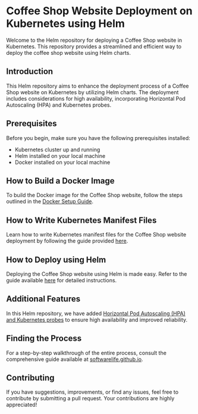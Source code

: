# Coffee Shop Website Deployment on Kubernetes using Helm

Welcome to the Helm repository for deploying a Coffee Shop website in Kubernetes. This repository provides a streamlined and efficient way to deploy the coffee shop website using Helm charts.

## Introduction

This Helm repository aims to enhance the deployment process of a Coffee Shop website on Kubernetes by utilizing Helm charts. The deployment includes considerations for high availability, incorporating Horizontal Pod Autoscaling (HPA) and Kubernetes probes.

## Prerequisites

Before you begin, make sure you have the following prerequisites installed:

- Kubernetes cluster up and running
- Helm installed on your local machine
- Docker installed on your local machine

## How to Build a Docker Image 

To build the Docker image for the Coffee Shop website, follow the steps outlined in the [Docker Setup Guide](https://softwarelife.github.io/devops/docker-setup/#dockerfile).

## How to Write Kubernetes Manifest Files 

Learn how to write Kubernetes manifest files for the Coffee Shop website deployment by following the guide provided [here](https://softwarelife.github.io/devops/k8s/exercise01/#website-deployment).

## How to Deploy using Helm

Deploying the Coffee Shop website using Helm is made easy. Refer to the guide available [here](https://softwarelife.github.io/devops/helm/) for detailed instructions.

## Additional Features

In this Helm repository, we have added [Horizontal Pod Autoscaling (HPA) and Kubernetes probes](https://github.com/saitejairrinki/helm/tree/main/wavecafe/templates) to ensure high availability and improved reliability.

## Finding the Process

For a step-by-step walkthrough of the entire process, consult the comprehensive guide available at [softwarelife.github.io](https://softwarelife.github.io/).

## Contributing

If you have suggestions, improvements, or find any issues, feel free to contribute by submitting a pull request. Your contributions are highly appreciated!
